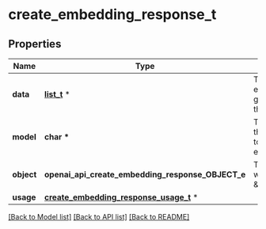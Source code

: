 # create_embedding_response_t

## Properties
Name | Type | Description | Notes
------------ | ------------- | ------------- | -------------
**data** | [**list_t**](embedding.md) \* | The list of embeddings generated by the model. | 
**model** | **char \*** | The name of the model used to generate the embedding. | 
**object** | **openai_api_create_embedding_response_OBJECT_e** | The object type, which is always \&quot;list\&quot;. | 
**usage** | [**create_embedding_response_usage_t**](create_embedding_response_usage.md) \* |  | 

[[Back to Model list]](../README.md#documentation-for-models) [[Back to API list]](../README.md#documentation-for-api-endpoints) [[Back to README]](../README.md)


